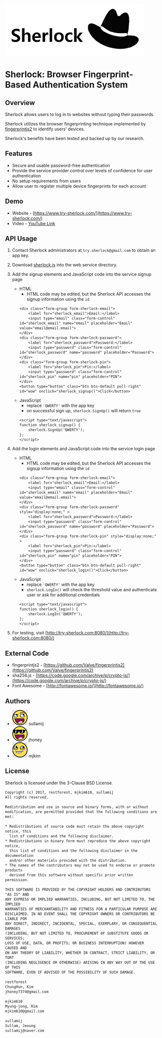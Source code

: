 ![Sherlock](static/img/sherlock-logo.png)
# Sherlock: Browser Fingerprint-Based Authentication System

## Overview
Sherlock allows users to log in to websites without typing their passwords.

Sherlock utilizes the browser fingerprinting technique implemented by [fingerprintjs2](https://github.com/Valve/fingerprintjs2) to identify users' devices.

Sherlock's benefits have been tested and backed up by our research.

## Features
- Secure and usable password-free authentication
- Provide the service provider control over levels of confidence for user authentication
- No setup requirements from users
- Allow user to register multiple device fingerprints for each account

## Demo
- Website - [https://www.try-sherlock.com/](https://www.try-sherlock.com/)
- Video - [YouTube Link](https://youtu.be/Aj9xxVyO2Y8)

## API Usage
1. Contact Sherlock administrators at `try.sherlock@gmail.com` to obtain an app key.
2. Download [sherlock.js](https://github.com/mjkim610/sherlock/blob/master/static/js/sherlock.js) into the web service directory.
3. Add the signup elements and JavaScript code into the service signup page

    - HTML
        - HTML code may be edited, but the Sherlock API accesses the signup information using the `id`
        ```
        <div class="form-group form-sherlock-email">
            <label for="sherlock_email">Email:</label>
            <input type="email" class="form-control" id="sherlock_email" name="email" placeholder="Email" value="email@email.email">
        </div>
        <div class="form-group form-sherlock-password">
            <label for="sherlock_password">Password:</label>
            <input type="password" class="form-control" id="sherlock_password" name="password" placeholder="Password">
        </div>
        <div class="form-group form-sherlock-pin">
            <label for="sherlock_pin">Pin:</label>
            <input type="password" class="form-control" id="sherlock_pin" name="pin" placeholder="PIN">
        </div>
        <button type="button" class="btn btn-default pull-right" id="wow" onclick="sherlock_signup()">Click</button>
        ```
    - JavaScript
        - replace `'QWERTY'` with the app key
        - on successful sign up, `sherlock.SignUp()` will return `true`
        ```
        <script type="text/javascript">
        function sherlock_signup() {
            sherlock.SignUp('QWERTY');
        };
        </script>
        ```

4. Add the login elements and JavaScript code into the service login page
    - HTML
        - HTML code may be edited, but the Sherlock API accesses the signup information using the `id`
        ```
        <div class="form-group form-sherlock-email">
            <label for="sherlock_email">Email:</label>
            <input type="email" class="form-control" id="sherlock_email" name="email" placeholder="Email" value="email@email.email">
        </div>
        <div class="form-group form-sherlock-password" style="display:none;" >
            <label for="sherlock_password">Password:</label>
            <input type="password" class="form-control" id="sherlock_password" name="password" placeholder="Password">
        </div>
        <div class="form-group form-sherlock-pin" style="display:none;" >
            <label for="sherlock_pin">Pin:</label>
            <input type="password" class="form-control" id="sherlock_pin" name="pin" placeholder="PIN">
        </div>
        <button type="button" class="btn btn-default pull-right" id="wow" onclick="sherlock_login()">Click</button>
         ```
    - JavaScript
        - replace `'QWERTY'` with the app key
        - `sherlock.LogIn()` will check the threshold value and authenticate user or ask for additional credentials
        ```
        <script type="text/javascript">
        function sherlock_login() {
            sherlock.LogIn('QWERTY');
        };
        </script>
        ```

5. For testing, visit [http://try-sherlock.com:8080/](http://try-sherlock.com:8080/)

## External Code
- fingerprintjs2 -  [https://github.com/Valve/fingerprintjs2](https://github.com/Valve/fingerprintjs2)
- sha256.js -  [https://code.google.com/archive/p/crypto-js/](https://code.google.com/archive/p/crypto-js/)
- Font Awesome -  [http://fontawesome.io/](http://fontawesome.io/)

## Authors
- ![sullamij](static/img/team/1-small.jpg) sullamij
- ![jhoney](static/img/team/2-small.jpg) jhoney
- ![mjkim](static/img/team/3-small.jpg) mjkim

## License
Sherlock is licensed under the 3-Clause BSD License.

```
Copyright (c) 2017, restforest, mjkim610, sullamij
All rights reserved.

Redistribution and use in source and binary forms, with or without
modification, are permitted provided that the following conditions are met:

* Redistributions of source code must retain the above copyright notice, this
  list of conditions and the following disclaimer.
* Redistributions in binary form must reproduce the above copyright notice,
  this list of conditions and the following disclaimer in the documentation
  and/or other materials provided with the distribution.
* The names of the contributors may not be used to endorse or promote products
  derived from this software without specific prior written permission.

THIS SOFTWARE IS PROVIDED BY THE COPYRIGHT HOLDERS AND CONTRIBUTORS "AS IS" AND
ANY EXPRESS OR IMPLIED WARRANTIES, INCLUDING, BUT NOT LIMITED TO, THE IMPLIED
WARRANTIES OF MERCHANTABILITY AND FITNESS FOR A PARTICULAR PURPOSE ARE
DISCLAIMED. IN NO EVENT SHALL THE COPYRIGHT OWNERS OR CONTRIBUTORS BE LIABLE FOR
ANY DIRECT, INDIRECT, INCIDENTAL, SPECIAL, EXEMPLARY, OR CONSEQUENTIAL DAMAGES
(INCLUDING, BUT NOT LIMITED TO, PROCUREMENT OF SUBSTITUTE GOODS OR SERVICES;
LOSS OF USE, DATA, OR PROFITS; OR BUSINESS INTERRUPTION) HOWEVER CAUSED AND
ON ANY THEORY OF LIABILITY, WHETHER IN CONTRACT, STRICT LIABILITY, OR TORT
(INCLUDING NEGLIGENCE OR OTHERWISE) ARISING IN ANY WAY OUT OF THE USE OF THIS
SOFTWARE, EVEN IF ADVISED OF THE POSSIBILITY OF SUCH DAMAGE.

restforest
ChungHun, Kim
jhoney7374@gmail.com

mjkim610
Myung-jong, Kim
mjkim610@gmail.com

sullamij
Sullam, Jeoung
sullamij@naver.com

```
